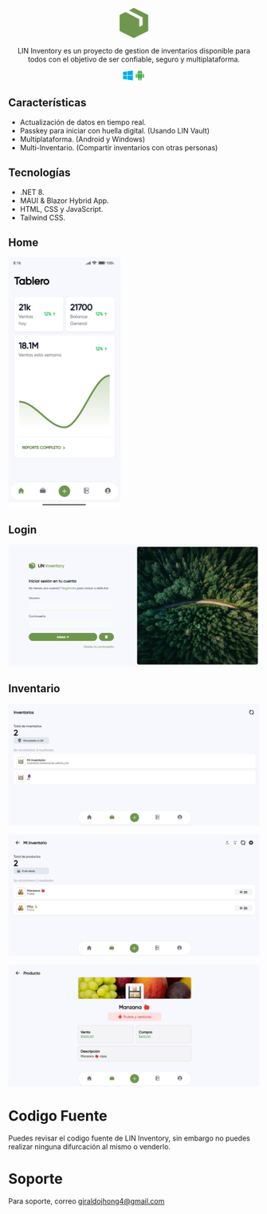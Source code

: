 <div align="center">
  <p align="center">
    <img alt="heyform logo" height="60" src="./Img/icono.png">
  </p>
  <p>LIN Inventory es un proyecto de gestion de inventarios disponible para todos con el objetivo de ser confiable, seguro y multiplataforma.</p>
 <p align="center">
    <img alt="heyform logo" height="20" src="./Img/computer.png">
    <img alt="heyform logo" height="20" src="./Img/android.png">
  </p>
</div>


## Características

- Actualización de datos en tiempo real.
- Passkey para iniciar con huella digital. (Usando LIN Vault) 
- Multiplataforma. (Android y Windows)
- Multi-Inventario. (Compartir inventarios con otras personas)


## Tecnologías

- .NET 8.
- MAUI & Blazor Hybrid App.
- HTML, CSS y JavaScript.
- Tailwind CSS.


## Home

<img alt="heyform logo" height="500" src="./Img/HomeA.jpg">


## Login

![Login en Windows](./Img/LoginW.png)


## Inventario

![Inventario](./Img/InventoryW.jpg)

![Productos](./Img/ProductsW.jpg)

![Vista de producto](./Img/ProductViewW.jpg)


# Codigo Fuente

Puedes revisar el codigo fuente de LIN Inventory, sin embargo no puedes realizar ninguna difurcación al mismo o venderlo.



# Soporte

Para soporte, correo giraldojhong4@gmail.com

